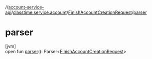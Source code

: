 //[account-service-api](../../../index.md)/[classtime.service.account](../index.md)/[FinishAccountCreationRequest](index.md)/[parser](parser.md)

# parser

[jvm]\
open fun [parser](parser.md)(): Parser&lt;[FinishAccountCreationRequest](index.md)&gt;
